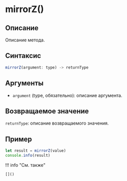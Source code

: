 # mirrorZ()

## Описание
Описание метода.

## Синтаксис
```javascript
mirrorZ(argument: type) -> returnType
```

## Аргументы
- `argument` (type, обязательно): описание аргумента.

## Возвращаемое значение
`returnType`: описание возвращаемого значения.

## Пример
```javascript linenums="1"
let result = mirrorZ(value)
console.info(result)
```

!!! info "См. также"

    []()

